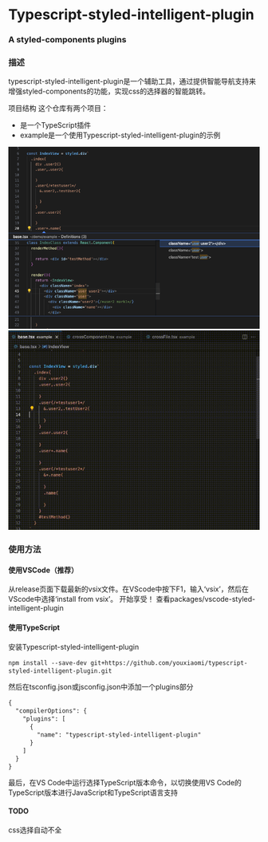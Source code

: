 
# Typescript-styled-intelligent-plugin
### A styled-components plugins
### 描述
typescript-styled-intelligent-plugin是一个辅助工具，通过提供智能导航支持来增强styled-components的功能，实现css的选择器的智能跳转。


项目结构
这个仓库有两个项目：

- 是一个TypeScript插件
- example是一个使用Typescript-styled-intelligent-plugin的示例

![](documentation/example.png)
![](documentation/preview.gif)





### 使用方法
####  使用VSCode（推荐）
从release页面下载最新的vsix文件。在VScode中按下F1，输入‘vsix’，然后在VScode中选择‘install from vsix’。
开始享受！
查看packages/vscode-styled-intelligent-plugin

#### 使用TypeScript
安装Typescript-styled-intelligent-plugin

```
npm install --save-dev git+https://github.com/youxiaomi/typescript-styled-intelligent-plugin.git
```
然后在tsconfig.json或jsconfig.json中添加一个plugins部分

```
{
  "compilerOptions": {
    "plugins": [
      {
        "name": "typescript-styled-intelligent-plugin"
      }
    ]
  }
}
```
最后，在VS Code中运行选择TypeScript版本命令，以切换使用VS Code的TypeScript版本进行JavaScript和TypeScript语言支持

#### TODO
css选择自动不全